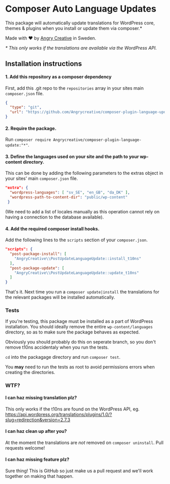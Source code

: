# Composer Auto Language Updates

This package will automatically update translations for WordPress core, themes & plugins when you install or update them via composer.*

Made with :heart: by [Angry Creative](https://angrycreative.se) in Sweden.

*\* This only works if the translations are available via the WordPress API.*

## Installation instructions

#### 1. Add this repository as a composer dependency

First, add this .git repo to the `repositories` array in your sites main `composer.json` file.

```json
{
  "type": "git",
  "url": "https://github.com/Angrycreative/composer-plugin-language-update.git"
}
```

#### 2. Require the package.

Run `composer require Angrycreative/composer-plugin-language-update:"*"`.

#### 3. Define the languages used on your site and the path to your wp-content directory.
 
 This can be done by adding the following parameters to the extras object in your sites' main `composer.json` file.

```json
"extra": {
  "wordpress-languages": [ "sv_SE", "en_GB", "da_DK" ],
  "wordpress-path-to-content-dir": "public/wp-content"
 }
``` 

(We need to add a list of locales manually as this operation cannot rely on having a connection to the database available).

#### 4. Add the required composer install hooks.

Add the following lines to the `scripts` section of your `composer.json`.

```json
"scripts": {
  "post-package-install": [
    "AngryCreative\\PostUpdateLanguageUpdate::install_t10ns"
  ],
  "post-package-update": [
    "AngryCreative\\PostUpdateLanguageUpdate::update_t10ns"
  ]
}
```

That's it. Next time you run a `composer update|install` the translations for the relevant packages will be installed automatically.

### Tests

If you're testing, this package must be installed as a part of WordPress installation. You should ideally remove the entire `wp-content/languages` directory, so as to make sure the package behaves as expected.

Obviously you should probably do this on seperate branch, so you don't remove t10ns accidentaly when you run the tests.

`cd` into the packagage directory and run `composer test`.

You **may** need to run the tests as root to avoid permissions errors when creating the directories.

### WTF?

#### I can haz missing translation plz?

This only works if the t10ns are found on the WordPress API, eg. https://api.wordpress.org/translations/plugins/1.0/?slug=redirection&version=2.7.3

#### I can haz clean up after you?

At the moment the translations are _not_ removed on `composer uninstall`. Pull requests welcome!

#### I can haz missing feature plz?

Sure thing! This is GitHub so just make us a pull request and we'll work together on making that happen.
